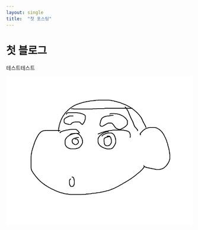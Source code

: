 ```yaml
---
layout: single
title:  "첫 포스팅"
---
```


# 첫 블로그

테스트테스트

![asd](../images/2023-02-07-first/asd.png)
